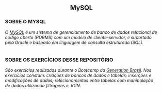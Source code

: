 <h2 align="center">MySQL</h2>

### SOBRE O MYSQL

*O [MySQL](https://www.mysql.com/) é um sistema de gerenciamento de banco de dados relacional de código aberto (RDBMS) com um modelo de cliente-servidor, é suportado pela Oracle e baseado em linguagem de consulta estruturada (SQL).*<br>
#

### SOBRE OS EXERCÍCIOS DESSE REPOSITÓRIO

*São exercícios realizados durante o Bootcamp da [Generation Brasil](https://brazil.generation.org). Nos exercícios constam: criações de bancos de dados e tabelas; 
inserções e modificações de dados; relacionamentos entre tabelas com manipulação de dados utilizando filtragens e JOIN.*<br>
#
